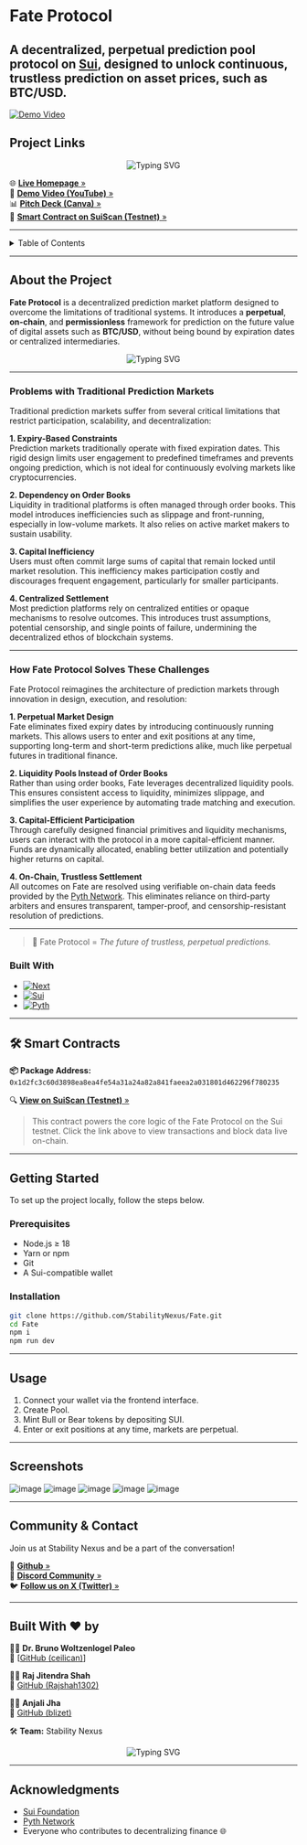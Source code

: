 # Fate Protocol
A decentralized, perpetual prediction pool protocol on [Sui](https://sui.io/), designed to unlock continuous, trustless prediction on asset prices, such as BTC/USD.
---

<!-- Embedding Demo Video  -->

[![Demo Video](https://img.youtube.com/vi/wUydLM6ex2A/maxresdefault.jpg)](https://youtu.be/wUydLM6ex2A)

##  Project Links

<p align="center">
  <img src="https://readme-typing-svg.demolab.com?font=Fira+Code&weight=500&pause=1000&color=blue&center=true&vCenter=true&multiline=true&width=600&lines=Check+them+out+to+understand+Fate+Protocol!" alt="Typing SVG" />
</p>

🌐 [**Live Homepage** »](https://fate-ivory.vercel.app/)  
🎥 [**Demo Video (YouTube)** »](https://youtu.be/wUydLM6ex2A)  
📊 [**Pitch Deck (Canva)** »](https://www.canva.com/design/DAGoMvKqF6I/EwaTeM14qztfVcs1aVfl6w/view?utlId=h3a9d19153a#21)  
🧾 [**Smart Contract on SuiScan (Testnet)** »](https://suiscan.xyz/testnet/object/0x1d2fc3c60d3898ea8ea4fe54a31a24a82a841faeea2a031801d462296f780235/tx-blocks)

---

<!-- TABLE OF CONTENTS -->

<!-- TABLE OF CONTENTS -->

<details>
  <summary>Table of Contents</summary>
  <ol>
    <li>
      <a href="#about-the-project">About The Project</a>
      <ul>
        <li><a href="#built-with">Built With</a></li>
      </ul>
    </li>
    <li>
      <a href="#project-links">Project Links</a>
    </li>
    <li>
      <a href="#getting-started">Getting Started</a>
      <ul>
        <li><a href="#prerequisites">Prerequisites</a></li>
        <li><a href="#installation">Installation</a></li>
      </ul>
    </li>
    <li><a href="#usage">Usage</a></li>
    <li><a href="#%EF%B8%8F-smart-contracts">Smart Contracts</a></li>
    <li><a href="#community--contact">🌐 Community & Contact</a></li>
    <li><a href="#built-with-%EF%B8%8F-by">👥 Built With ❤️ by</a></li>
    <li><a href="#acknowledgments">Acknowledgments</a></li>
  </ol>
</details>


---

## About the Project

**Fate Protocol** is a decentralized prediction market platform designed to overcome the limitations of traditional systems. It introduces a **perpetual**, **on-chain**, and **permissionless** framework for prediction on the future value of digital assets such as **BTC/USD**, without being bound by expiration dates or centralized intermediaries.

<p align="center">
  <img src="https://readme-typing-svg.demolab.com?font=Fira+Code&weight=500&pause=2000&color=purple&center=true&vCenter=true&multiline=true&width=600&lines=Why+bet+on+tomorrow,+when+you+can+predict+forever?" alt="Typing SVG" />
</p>

---

### Problems with Traditional Prediction Markets

Traditional prediction markets suffer from several critical limitations that restrict participation, scalability, and decentralization:

**1. Expiry-Based Constraints**  
Prediction markets traditionally operate with fixed expiration dates. This rigid design limits user engagement to predefined timeframes and prevents ongoing prediction, which is not ideal for continuously evolving markets like cryptocurrencies.

**2. Dependency on Order Books**  
Liquidity in traditional platforms is often managed through order books. This model introduces inefficiencies such as slippage and front-running, especially in low-volume markets. It also relies on active market makers to sustain usability.

**3. Capital Inefficiency**  
Users must often commit large sums of capital that remain locked until market resolution. This inefficiency makes participation costly and discourages frequent engagement, particularly for smaller participants.

**4. Centralized Settlement**  
Most prediction platforms rely on centralized entities or opaque mechanisms to resolve outcomes. This introduces trust assumptions, potential censorship, and single points of failure, undermining the decentralized ethos of blockchain systems.

---

### How Fate Protocol Solves These Challenges

Fate Protocol reimagines the architecture of prediction markets through innovation in design, execution, and resolution:

**1. Perpetual Market Design**  
Fate eliminates fixed expiry dates by introducing continuously running markets. This allows users to enter and exit positions at any time, supporting long-term and short-term predictions alike, much like perpetual futures in traditional finance.

**2. Liquidity Pools Instead of Order Books**  
Rather than using order books, Fate leverages decentralized liquidity pools. This ensures consistent access to liquidity, minimizes slippage, and simplifies the user experience by automating trade matching and execution.

**3. Capital-Efficient Participation**  
Through carefully designed financial primitives and liquidity mechanisms, users can interact with the protocol in a more capital-efficient manner. Funds are dynamically allocated, enabling better utilization and potentially higher returns on capital.

**4. On-Chain, Trustless Settlement**  
All outcomes on Fate are resolved using verifiable on-chain data feeds provided by the [Pyth Network](https://pyth.network/). This eliminates reliance on third-party arbiters and ensures transparent, tamper-proof, and censorship-resistant resolution of predictions.

---

> 🔮 Fate Protocol = *The future of trustless, perpetual predictions.*


### Built With

* [![Next][Next.js]][Next-url]
* [![Sui][Sui.dev]][Sui-url]
* [![Pyth][Pyth.network]][Pyth-url]

<!-- Badges -->

[Next.js]: https://img.shields.io/badge/Next.js-000000?style=for-the-badge&logo=nextdotjs&logoColor=white
[Sui.dev]: https://img.shields.io/badge/Sui-5D3FD3?style=for-the-badge&logo=apachespark&logoColor=white
[Pyth.network]: https://img.shields.io/badge/Pyth_Network-0A0A23?style=for-the-badge&logo=data:image/svg+xml;base64,...&logoColor=white

<!-- Links -->

[Next-url]: https://nextjs.org/
[Sui-url]: https://sui.io/
[Pyth-url]: https://pyth.network/

---

## 🛠️ Smart Contracts

**📦 Package Address:**  
`0x1d2fc3c60d3898ea8ea4fe54a31a24a82a841faeea2a031801d462296f780235`

🔍 [**View on SuiScan (Testnet)** »](https://suiscan.xyz/testnet/object/0x1d2fc3c60d3898ea8ea4fe54a31a24a82a841faeea2a031801d462296f780235/tx-blocks)

> This contract powers the core logic of the Fate Protocol on the Sui testnet. Click the link above to view transactions and block data live on-chain.

---

## Getting Started

To set up the project locally, follow the steps below.

### Prerequisites

* Node.js ≥ 18
* Yarn or npm
* Git
* A Sui-compatible wallet

### Installation

```bash
git clone https://github.com/StabilityNexus/Fate.git
cd Fate
npm i
npm run dev
```

---

## Usage

1. Connect your wallet via the frontend interface.
2. Create Pool.
3. Mint Bull or Bear tokens by depositing SUI.
4. Enter or exit positions at any time, markets are perpetual.

---
## Screenshots
![image](https://github.com/user-attachments/assets/33a11f36-6a38-4f54-a797-30d3d1f2f9fc)
![image](https://github.com/user-attachments/assets/da530987-b2d3-4854-9f7b-85ade20c1c04)
![image](https://github.com/user-attachments/assets/4edc71d7-5af7-4a05-b60b-2c1501f58820)
![image](https://github.com/user-attachments/assets/64fc374c-4241-4220-8564-af09a0e9b525)
![image](https://github.com/user-attachments/assets/b3321dfa-09ba-4092-8d78-0cf2b5bc73bb)

---

## Community & Contact

Join us at Stability Nexus and be a part of the conversation!  

📂 [**Github** »](https://github.com/StabilityNexus/Fate)  
💬 [**Discord Community** »](https://discord.com/invite/CNKDTSvYa7)  
🐦 [**Follow us on X (Twitter)** »](https://x.com/StabilityNexus)

---

## Built With ❤️ by
👨‍💻 **Dr. Bruno Woltzenlogel Paleo**  
🔗 [[GitHub (ceilican)](https://github.com/ceilican)]

👨‍💻 **Raj Jitendra Shah**  
🔗 [GitHub (Rajshah1302)](https://github.com/Rajshah1302)

👩‍💻 **Anjali Jha**  
🔗 [GitHub (blizet)](https://github.com/blizet)

🛠️ **Team:** Stability Nexus

<p align="center">
  <img src="https://readme-typing-svg.demolab.com?font=Fira+Code&weight=500&pause=1000&color=22C55E&center=true&vCenter=true&multiline=true&width=700&lines=Building+decentralized+futures%2C+one+block+at+a+time+%F0%9F%94%8E" alt="Typing SVG" />
</p>


---

## Acknowledgments

* [Sui Foundation](https://sui.io/)
* [Pyth Network](https://pyth.network/)
* Everyone who contributes to decentralizing finance 🌐
